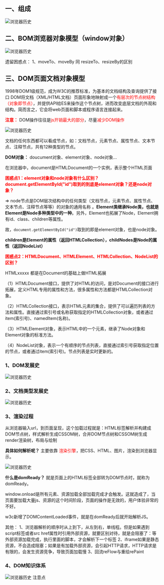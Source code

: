 ## 一、组成
![浏览器历史](/images/knowledge-system/05/1.png)

## 二、BOM浏览器对象模型（window对象）
![浏览器历史](/images/knowledge-system/05/2.png)

遗留困惑点：
1、moveTo、moveBy 同 resizeTo、resizeBy的区别

## 三、DOM页面文档对象模型
1998年DOM1级规范，成为W3C的推荐标准，为基本的文档结构及查询提供了接口
DOM将文档（XML/HTML文档）页面形象地映射成一个<span style="color: red;">有层次的节点树结构（对象即节点）</span>，并提供API给ES来操作这个节点树，进而改变底层文档的外观和结构。简而言之，它会将web页面和脚本或程序语言连接起来。

<span style="color: red; font-weight: bold">注意：</span> DOM操作往往是<span style="color: red;">js开销最大的部分</span>，尽量<span style="color: red;">减少DOM操作</span>

![浏览器历史](/images/knowledge-system/05/3.png)

文档的任何东西都可以看成节点，如：文档节点，元素节点、属性节点、文本节点、注释节点，共有12种类型的节点。

**DOM对象：** doucument对象、element对象、node对象...

在浏览器中，document是HTMLDocument的一个实例，表示整个HTML页面

<span style="color: red; font-weight: bold">困惑点1：element对象和node对象有什么区别？document.getElementById("id")取到的到底是element对象？还是node对象？</span>

=> 
node节点是DOM层次结构中的任何类型（文档节点，元素节点、属性节点、文本节点、注释节点等等）的对象的通用名称 。**Element类继承Node类，也就是Element是Node多种类型中的一种**。另外，Element也拓展了Node，Element拥有id、class、children等属性。

故，`document.getElementById("id")`取到的即是element对象，也是node对象。

**children是Element的属性（返回HTMLCollection），childNodes是Node的属性（返回NodeList）**

<span style="color: red; font-weight: bold">困惑点2：HTMLDocument、HTMLElement、HTMLCollection、NodeList的区别？</span>

HTMLxxxxx 都是在Document的基础上做HTML拓展

（1）HTMLDocument接口，提供了对HTML的访问，是对Document的接口进行拓展，定义HTML专用的属性和方法，很多属性和方法都是HTMLCollection对象。

（2）HTMLCollection接口，表示HTML元素的集合，提供了可以遍历列表的方法和属性。直接通过索引号或名称获取指定的HTMLCollection对象，或者通过item(索引号)、namedItem(名称)。

（3）HTMLElement对象，表示HTML中的一个元素，继承了Node对象和Element对象的标准方法。

（4）NodeList对象，表示一个有顺序的节点列表，直接通过索引号获取指定位置的节点，或者通过item(索引号)。节点列表是实时更新的。

### 1、DOM发展史
![浏览器历史](/images/knowledge-system/05/4.png)

### 2、文档类型发展史
![浏览器历史](/images/knowledge-system/05/5.png)

### 3、渲染过程
从浏览器输入url，到页面呈现，这个加载过程就是：HTML标签解析并构建成DOM节点树，样式解析生成CSSOM树，合并DOM节点树和CSSOM树生成render渲染树，布局与绘制 

**具体如何解析呢？** 主要依靠 <span style="color: red;">渲染引擎</span>，把CSS、HTML、图片，渲染到浏览器显示。

![浏览器历史](/images/knowledge-system/05/6.png)

**什么是domReady？** 就是页面上的HTML标签全部转为DOM节点时，就称为domReady。

window.onload是所有元素、资源加载全部加载完成才会触发。这就造成了，当页面要加载大量js、资源的这个时间阶段，页面的操作是无效的，用户体验非常的不好。

w3c新增了DOMContentLoaded事件，就是在domReady后就开始解析JS。

其他：
1、浏览器解析的顺序时从上到下，从左到右，单线程。但是如果遇到script标签或者src href属性时引用外部资源，就要区别对待，就是会阻塞了：等外部资源加载完成，执行里面的脚本，才会解析下一个标签
2、iframe如果是静态资源，不会造成阻塞；如果是有加载外部资源，会引起HTTP请求，HTTP请求是有限的，会发生资源竞争，导致页面加载慢
3、回流reFlow与重绘rePaint

### 4、DOM知识体系
![浏览器历史](/images/knowledge-system/05/7.png)
注意点
